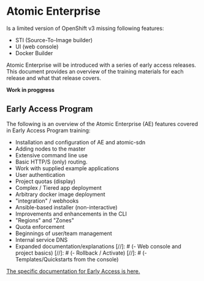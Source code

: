 # Atomic Enterprise
Is a limited version of OpenShift v3 missing following features:
- STI (Source-To-Image builder)
- UI (web console)
- Docker Builder

Atomic Enterprise will be introduced with a series of early access releases.
This document provides an overview of the training materials for each release
and what that release covers.

**Work in proggress**

## Early Access Program
The following is an overview of the Atomic Enterprise (AE) features covered in
Early Access Program training:
- Installation and configuration of AE and atomic-sdn
- Adding nodes to the master
- Extensive command line use
- Basic HTTP/S (only) routing. 
- Work with supplied example applications
- User authentication
- Project quotas (display)
- Complex / Tiered app deployment
- Arbitrary docker image deployment
- "integration" / webhooks
- Ansible-based installer (non-interactive)
- Improvements and enhancements in the CLI
- "Regions" and "Zones"
- Quota enforcement
- Beginnings of user/team management
- Internal service DNS
- Expanded documentation/explanations
[//]: # (- Web console and project basics)
[//]: # (- Rollback / Activate)
[//]: # (- Templates/Quickstarts from the console)

[The specific documentation for Early Access is here.](eap-latest-setup.md)

